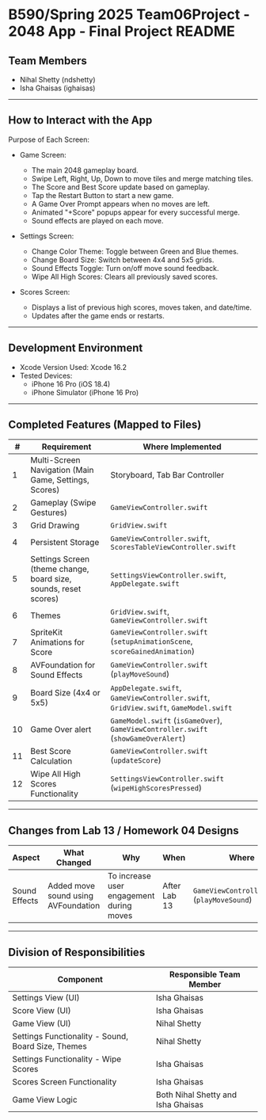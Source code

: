 # B590/Spring 2025 Team06Project - 2048 App - Final Project README

## Team Members
- Nihal Shetty (ndshetty)
- Isha Ghaisas (ighaisas)

---

## How to Interact with the App

Purpose of Each Screen:
- Game Screen:
  - The main 2048 gameplay board.
  - Swipe Left, Right, Up, Down to move tiles and merge matching tiles.
  - The Score and Best Score update based on gameplay.
  - Tap the Restart Button to start a new game.
  - A Game Over Prompt appears when no moves are left.
  - Animated "+Score" popups appear for every successful merge.
  - Sound effects are played on each move.

- Settings Screen:
  - Change Color Theme: Toggle between Green and Blue themes.
  - Change Board Size: Switch between 4x4 and 5x5 grids.
  - Sound Effects Toggle: Turn on/off move sound feedback.
  - Wipe All High Scores: Clears all previously saved scores.

- Scores Screen:
  - Displays a list of previous high scores, moves taken, and date/time.
  - Updates after the game ends or restarts.

---

## Development Environment

- Xcode Version Used: Xcode 16.2
- Tested Devices:
  - iPhone 16 Pro (iOS 18.4)
  - iPhone Simulator (iPhone 16 Pro)

---

## Completed Features (Mapped to Files)

| #  | Requirement | Where Implemented |
|----|-------------|-------------------|
| 1  | Multi-Screen Navigation (Main Game, Settings, Scores) | Storyboard, Tab Bar Controller |
| 2  | Gameplay (Swipe Gestures) | `GameViewController.swift` |
| 3  | Grid Drawing | `GridView.swift` |
| 4  | Persistent Storage | `GameViewController.swift`, `ScoresTableViewController.swift` |
| 5  | Settings Screen (theme change, board size, sounds, reset scores) | `SettingsViewController.swift`, `AppDelegate.swift` |
| 6  | Themes | `GridView.swift`, `GameViewController.swift` |
| 7  | SpriteKit Animations for Score | `GameViewController.swift` (`setupAnimationScene`, `scoreGainedAnimation`) |
| 8  | AVFoundation for Sound Effects | `GameViewController.swift` (`playMoveSound`) |
| 9  | Board Size (4x4 or 5x5) | `AppDelegate.swift`, `GameViewController.swift`, `GridView.swift`, `GameModel.swift` |
| 10 | Game Over alert | `GameModel.swift` (`isGameOver`), `GameViewController.swift` (`showGameOverAlert`) |
| 11 | Best Score Calculation | `GameViewController.swift` (`updateScore`) |
| 12 | Wipe All High Scores Functionality | `SettingsViewController.swift` (`wipeHighScoresPressed`) |

---

## Changes from Lab 13 / Homework 04 Designs

| Aspect | What Changed | Why | When | Where |
|--------|--------------|-----|------|-------|
| Sound Effects | Added move sound using AVFoundation | To increase user engagement during moves | After Lab 13 | `GameViewController.swift` (`playMoveSound`) |


---

## Division of Responsibilities

| Component | Responsible Team Member |
|-----------|--------------------------|
| Settings View (UI) | Isha Ghaisas|
| Score View (UI) | Isha Ghaisas|
| Game View (UI) | Nihal Shetty|
| Settings Functionality - Sound, Board Size, Themes | Nihal Shetty |
| Settings Functionality - Wipe Scores | Isha Ghaisas |
| Scores Screen Functionality | Isha Ghaisas |
| Game View Logic | Both Nihal Shetty and Isha Ghaisas |

